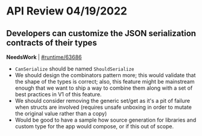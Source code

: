 # API Review 04/19/2022

## Developers can customize the JSON serialization contracts of their types

**NeedsWork** | [#runtime/63686](https://github.com/dotnet/runtime/issues/63686#issuecomment-1102979549)

* `CanSerialize` should be named `ShouldSerialize`
* We should design the combinators pattern more; this would validate that the shape of the types is correct; also, this feature might be mainstream enough that we want to ship a way to combine them along with a set of best practices in V1 of this feature.
* We should consider removing the generic set/get as it's a pit of failure when structs are involved (requires unsafe unboxing in order to mutate the original value rather than a copy)
* Would be good to have a sample how source generation for libraries and custom type for the app would compose, or if this out of scope.

